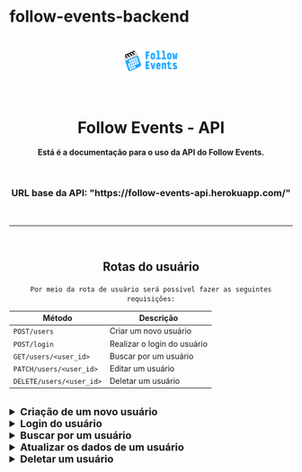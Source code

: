 # follow-events-backend

<h1 align="center">
  <img alt="apiLogo" title="Follow Events" src='./assets/follow_events_logo.svg
  ' width="100px" />
</h1>
​
<h1 align="center">
   Follow Events - API
</h1>

<p align = "center">
    <b>Está é a documentação para o uso da API do Follow Events.</b>
</p>

<br>

<h3 align = "center">URL base da API: <b>"https://follow-events-api.herokuapp.com/"</b></h3>

<br>

---

<br>

<h2 align = "center">Rotas do usuário</h2>

<div align = "center">

`Por meio da rota de usuário será possível fazer as seguintes requisições:`

| Método                   | Descrição                   |
| ------------------------ | --------------------------- |
| `POST/users`             | Criar um novo usuário       |
| `POST/login`             | Realizar o login do usuário |
| `GET/users/<user_id>`    | Buscar por um usuário       |
| `PATCH/users/<user_id>`  | Editar um usuário           |
| `DELETE/users/<user_id>` | Deletar um usuário          |

</div>
<br>

<details>

<summary style ="font-size: 18px"><b>Criação de um novo usuário</b></summary>

<br>

Todos os campos são obrigatórios.

`POST/users - Formato da requisição`

```json
{
  "name": "johndoe",
  "username": "John Doe",
  "email": "johndoe@email.com",
  "password": "1234"
}
```

<br>

<h3>Resposta Status Code &nbsp <span style="color: #40916c">201 CREATED</span></h3>

`Formato da resposta`

```json
{
  "id": "id",
  "username": "John Doe",
  "name": "johndoe",
  "email": "johndoe@email.com",
  "profile_picture": null,
  "creator": false
}
```

<br>

</details>

<details>

<summary style ="font-size: 18px"><b>Login do usuário</b></summary>

<br>

Todos os campos são obrigatórios.

`POST/login - Formato da requisição`

```json
{
  "name": "johndoe",
  "password": "1234"
}
```

<br>

<h3>Resposta Status Code &nbsp <span style="color: #40916c">200 OK</span></h3>

`Formato da resposta`

```json
{
  "id": "id",
  "name": "johndoe",
  "username": "John Doe",
  "email": "johndoe@email.com",
  "profile_picture": null,
  "creator": true,
  "schedule": "http://localhost:5000/users/f0b72181-00fc-4bc0-ad78-b73e31d9b7fc/schedule",
  "events": "http://localhost:5000/events/f0b72181-00fc-4bc0-ad78-b73e31d9b7fc",
  "access_token": "acess_token"
}
```

<br>

</details>

<details>

<summary style ="font-size: 18px"><b>Buscar por um usuário</b></summary>

<br>

Está rota precisa da autorização do token!

<h3 style="color: yellow">Authorization: Bearer {access_token} </h3>

<br>

`GET/users/<user_id> - Formato da requisição`

**Não há** corpo de requisição.

<br>

<h3>Resposta Status Code &nbsp <span style="color: #40916c">200 OK</span></h3>

`Formato da resposta`

```json
{
  "id": "f0b72181-00fc-4bc0-ad78-b73e31d9b7fc",
  "name": "John Doe",
  "username": "johndoe",
  "email": "johndoe@email.com",
  "profile_picture": null,
  "creator": true,
  "schedule": "http://localhost:5000/users/f0b72181-00fc-4bc0-ad78-b73e31d9b7fc/schedule",
  "events": "http://localhost:5000/events/f0b72181-00fc-4bc0-ad78-b73e31d9b7fc"
}
```

<br>

</details>

<details>

<summary style ="font-size: 18px"><b>Atualizar os dados de um usuário</b></summary>

<br>

Está rota precisa da autorização do token!

<h3 style="color: yellow">Authorization: Bearer {access_token} </h3>

<br>

`PATCH/users/<user_id> - Formato da requisição`

```json
{
  "creator": true
}
```

<br>

<h3>Resposta Status Code &nbsp <span style="color: #40916c">200 OK</span></h3>

`Formato da resposta`

```json
{
  "id": "f0b72181-00fc-4bc0-ad78-b73e31d9b7fc",
  "name": "Joao",
  "username": "joao123",
  "email": "joao1234@gmail.com",
  "profile_picture": null,
  "creator": true,
  "schedule": "http://localhost:5000/users/f0b72181-00fc-4bc0-ad78-b73e31d9b7fc/schedule",
  "events": "http://localhost:5000/events/f0b72181-00fc-4bc0-ad78-b73e31d9b7fc"
}
```

<br>

</details>

<details>

<summary style ="font-size: 18px"><b>Deletar um usuário</b></summary>

<br>

Só é possível deletar o usuário caso esteja logado com este usuário!

Está rota precisa da autorização do token!

<h3 style="color: yellow">Authorization: Bearer {access_token} </h3>

<br>

`PATCH/users/<user_id> - Formato da requisição`

**Não há** corpo de requisição.

<br>

<h3>Resposta Status Code &nbsp <span style="color: #40916c">200 OK</span></h3>

`Formato da resposta`

**Não há** corpo de resposta.

</details>
